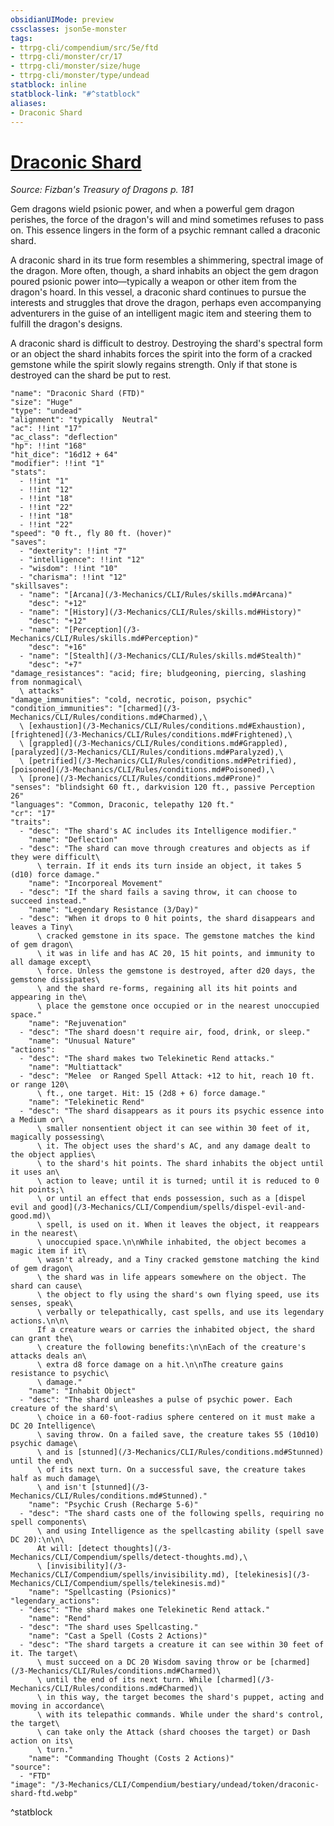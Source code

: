 ```yaml
---
obsidianUIMode: preview
cssclasses: json5e-monster
tags:
- ttrpg-cli/compendium/src/5e/ftd
- ttrpg-cli/monster/cr/17
- ttrpg-cli/monster/size/huge
- ttrpg-cli/monster/type/undead
statblock: inline
statblock-link: "#^statblock"
aliases:
- Draconic Shard
---
```

# [Draconic Shard](3-Mechanics\CLI\Compendium\bestiary\undead/draconic-shard-ftd.md)
*Source: Fizban's Treasury of Dragons p. 181*  

Gem dragons wield psionic power, and when a powerful gem dragon perishes, the force of the dragon's will and mind sometimes refuses to pass on. This essence lingers in the form of a psychic remnant called a draconic shard.

A draconic shard in its true form resembles a shimmering, spectral image of the dragon. More often, though, a shard inhabits an object the gem dragon poured psionic power into—typically a weapon or other item from the dragon's hoard. In this vessel, a draconic shard continues to pursue the interests and struggles that drove the dragon, perhaps even accompanying adventurers in the guise of an intelligent magic item and steering them to fulfill the dragon's designs.

A draconic shard is difficult to destroy. Destroying the shard's spectral form or an object the shard inhabits forces the spirit into the form of a cracked gemstone while the spirit slowly regains strength. Only if that stone is destroyed can the shard be put to rest.

```statblock
"name": "Draconic Shard (FTD)"
"size": "Huge"
"type": "undead"
"alignment": "typically  Neutral"
"ac": !!int "17"
"ac_class": "deflection"
"hp": !!int "168"
"hit_dice": "16d12 + 64"
"modifier": !!int "1"
"stats":
  - !!int "1"
  - !!int "12"
  - !!int "18"
  - !!int "22"
  - !!int "18"
  - !!int "22"
"speed": "0 ft., fly 80 ft. (hover)"
"saves":
  - "dexterity": !!int "7"
  - "intelligence": !!int "12"
  - "wisdom": !!int "10"
  - "charisma": !!int "12"
"skillsaves":
  - "name": "[Arcana](/3-Mechanics/CLI/Rules/skills.md#Arcana)"
    "desc": "+12"
  - "name": "[History](/3-Mechanics/CLI/Rules/skills.md#History)"
    "desc": "+12"
  - "name": "[Perception](/3-Mechanics/CLI/Rules/skills.md#Perception)"
    "desc": "+16"
  - "name": "[Stealth](/3-Mechanics/CLI/Rules/skills.md#Stealth)"
    "desc": "+7"
"damage_resistances": "acid; fire; bludgeoning, piercing, slashing from nonmagical\
  \ attacks"
"damage_immunities": "cold, necrotic, poison, psychic"
"condition_immunities": "[charmed](/3-Mechanics/CLI/Rules/conditions.md#Charmed),\
  \ [exhaustion](/3-Mechanics/CLI/Rules/conditions.md#Exhaustion), [frightened](/3-Mechanics/CLI/Rules/conditions.md#Frightened),\
  \ [grappled](/3-Mechanics/CLI/Rules/conditions.md#Grappled), [paralyzed](/3-Mechanics/CLI/Rules/conditions.md#Paralyzed),\
  \ [petrified](/3-Mechanics/CLI/Rules/conditions.md#Petrified), [poisoned](/3-Mechanics/CLI/Rules/conditions.md#Poisoned),\
  \ [prone](/3-Mechanics/CLI/Rules/conditions.md#Prone)"
"senses": "blindsight 60 ft., darkvision 120 ft., passive Perception 26"
"languages": "Common, Draconic, telepathy 120 ft."
"cr": "17"
"traits":
  - "desc": "The shard's AC includes its Intelligence modifier."
    "name": "Deflection"
  - "desc": "The shard can move through creatures and objects as if they were difficult\
      \ terrain. If it ends its turn inside an object, it takes 5 (d10) force damage."
    "name": "Incorporeal Movement"
  - "desc": "If the shard fails a saving throw, it can choose to succeed instead."
    "name": "Legendary Resistance (3/Day)"
  - "desc": "When it drops to 0 hit points, the shard disappears and leaves a Tiny\
      \ cracked gemstone in its space. The gemstone matches the kind of gem dragon\
      \ it was in life and has AC 20, 15 hit points, and immunity to all damage except\
      \ force. Unless the gemstone is destroyed, after d20 days, the gemstone dissipates\
      \ and the shard re-forms, regaining all its hit points and appearing in the\
      \ place the gemstone once occupied or in the nearest unoccupied space."
    "name": "Rejuvenation"
  - "desc": "The shard doesn't require air, food, drink, or sleep."
    "name": "Unusual Nature"
"actions":
  - "desc": "The shard makes two Telekinetic Rend attacks."
    "name": "Multiattack"
  - "desc": "Melee  or Ranged Spell Attack: +12 to hit, reach 10 ft. or range 120\
      \ ft., one target. Hit: 15 (2d8 + 6) force damage."
    "name": "Telekinetic Rend"
  - "desc": "The shard disappears as it pours its psychic essence into a Medium or\
      \ smaller nonsentient object it can see within 30 feet of it, magically possessing\
      \ it. The object uses the shard's AC, and any damage dealt to the object applies\
      \ to the shard's hit points. The shard inhabits the object until it uses an\
      \ action to leave; until it is turned; until it is reduced to 0 hit points;\
      \ or until an effect that ends possession, such as a [dispel evil and good](/3-Mechanics/CLI/Compendium/spells/dispel-evil-and-good.md)\
      \ spell, is used on it. When it leaves the object, it reappears in the nearest\
      \ unoccupied space.\n\nWhile inhabited, the object becomes a magic item if it\
      \ wasn't already, and a Tiny cracked gemstone matching the kind of gem dragon\
      \ the shard was in life appears somewhere on the object. The shard can cause\
      \ the object to fly using the shard's own flying speed, use its senses, speak\
      \ verbally or telepathically, cast spells, and use its legendary actions.\n\n\
      If a creature wears or carries the inhabited object, the shard can grant the\
      \ creature the following benefits:\n\nEach of the creature's attacks deals an\
      \ extra d8 force damage on a hit.\n\nThe creature gains resistance to psychic\
      \ damage."
    "name": "Inhabit Object"
  - "desc": "The shard unleashes a pulse of psychic power. Each creature of the shard's\
      \ choice in a 60-foot-radius sphere centered on it must make a DC 20 Intelligence\
      \ saving throw. On a failed save, the creature takes 55 (10d10) psychic damage\
      \ and is [stunned](/3-Mechanics/CLI/Rules/conditions.md#Stunned) until the end\
      \ of its next turn. On a successful save, the creature takes half as much damage\
      \ and isn't [stunned](/3-Mechanics/CLI/Rules/conditions.md#Stunned)."
    "name": "Psychic Crush (Recharge 5-6)"
  - "desc": "The shard casts one of the following spells, requiring no spell components\
      \ and using Intelligence as the spellcasting ability (spell save DC 20):\n\n\
      At will: [detect thoughts](/3-Mechanics/CLI/Compendium/spells/detect-thoughts.md),\
      \ [invisibility](/3-Mechanics/CLI/Compendium/spells/invisibility.md), [telekinesis](/3-Mechanics/CLI/Compendium/spells/telekinesis.md)"
    "name": "Spellcasting (Psionics)"
"legendary_actions":
  - "desc": "The shard makes one Telekinetic Rend attack."
    "name": "Rend"
  - "desc": "The shard uses Spellcasting."
    "name": "Cast a Spell (Costs 2 Actions)"
  - "desc": "The shard targets a creature it can see within 30 feet of it. The target\
      \ must succeed on a DC 20 Wisdom saving throw or be [charmed](/3-Mechanics/CLI/Rules/conditions.md#Charmed)\
      \ until the end of its next turn. While [charmed](/3-Mechanics/CLI/Rules/conditions.md#Charmed)\
      \ in this way, the target becomes the shard's puppet, acting and moving in accordance\
      \ with its telepathic commands. While under the shard's control, the target\
      \ can take only the Attack (shard chooses the target) or Dash action on its\
      \ turn."
    "name": "Commanding Thought (Costs 2 Actions)"
"source":
  - "FTD"
"image": "/3-Mechanics/CLI/Compendium/bestiary/undead/token/draconic-shard-ftd.webp"
```
^statblock